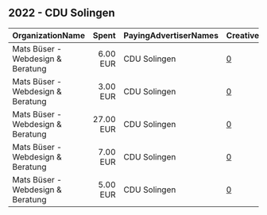 ## 2022 - CDU Solingen 
|OrganizationName|Spent|PayingAdvertiserNames|CreativeUrls|Impressions|Genders|AgeBrackets|CountryCodes|BillingAddresses|CandidateBallotInformation|
|:---|---:|:---|:---|---:|:---|:---|:---|:---|:---|
|Mats Büser - Webdesign & Beratung|6.00 EUR|CDU Solingen|[0](https://www.snap.com/political-ads/asset/8970ba124c46e1ae6540ef05f211da8b8060338334bb19a4c0e59f1b07e91950?mediaType=mp4)|1,164||18+|germany|"Unnersberger Allee 15,Solingen,42659,DE"|Sebastian Haug|
|Mats Büser - Webdesign & Beratung|3.00 EUR|CDU Solingen|[0](https://www.snap.com/political-ads/asset/784c82f992eb37a74fe1ee3c9dc1934ed2006e5296a8db46e86a029b41a233f4?mediaType=mp4)|554||18+|germany|"Unnersberger Allee 15,Solingen,42659,DE"|Sebastian Haug|
|Mats Büser - Webdesign & Beratung|27.00 EUR|CDU Solingen|[0](https://www.snap.com/political-ads/asset/9fbb482d5fb2879b366735fb5de3c29f58fc0517254ac6dbb4afa024b8a51f61?mediaType=mp4)|5,180||18+|germany|"Unnersberger Allee 15,Solingen,42659,DE"|Sebastian Haug|
|Mats Büser - Webdesign & Beratung|7.00 EUR|CDU Solingen|[0](https://www.snap.com/political-ads/asset/c64099d837a3da9c5d6a501006562bf92720e7e543218e25d9f27a248f4ec0d5?mediaType=mp4)|923||18+|germany|"Unnersberger Allee 15,Solingen,42659,DE"|Sebastian Haug|
|Mats Büser - Webdesign & Beratung|5.00 EUR|CDU Solingen|[0](https://www.snap.com/political-ads/asset/99ac6ae1c1cd3ce0ebe081609bb15ffbee6d55604f13074ef0b499c61d628e05?mediaType=mp4)|977||18+|germany|"Unnersberger Allee 15,Solingen,42659,DE"|Sebastian Haug|
